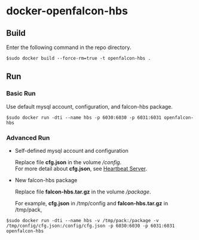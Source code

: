 # docker-openfalcon-hbs

## Build

Enter the following command in the repo directory.

```
$sudo docker build --force-rm=true -t openfalcon-hbs .
```

## Run

### Basic Run

Use default mysql account, configuration, and falcon-hbs package.

```
$sudo docker run -dti --name hbs -p 6030:6030 -p 6031:6031 openfalcon-hbs
```

### Advanced Run

+ Self-defined mysql account and configuration

  Replace file **cfg.json** in the volume */config*.  
  For more detail about **cfg.json**, see [Heartbeat Server](http://book.open-falcon.com/zh/install/hbs.html).

+ New falcon-hbs package

  Replace file **falcon-hbs.tar.gz** in the volume */package*.
  
  For example, **cfg.json** in /tmp/config and **falcon-hbs.tar.gz** in /tmp/pack,

```
$sudo docker run -dti --name hbs -v /tmp/pack:/package -v /tmp/config/cfg.json:/config/cfg.json -p 6030:6030 -p 6031:6031 openfalcon-hbs
```
